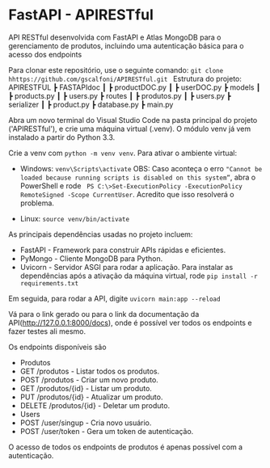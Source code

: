 # FastAPI - APIRESTful

API RESTful desenvolvida com FastAPI e Atlas MongoDB para o gerenciamento de produtos, incluindo uma autenticação básica para o acesso dos endpoints

Para clonar este repositório, use o seguinte comando:
`git clone hhttps://github.com/gscalfoni/APIRESTful.git
`
Estrutura do projeto:
APIRESTFUL
 ┣ FASTAPIdoc
 ┃ ┣ productDOC.py
 ┃ ┣ userDOC.py
 ┣ models
 ┃ ┣ products.py
 ┃ ┣ users.py
 ┣ routes
 ┃ ┣ produtos.py
 ┃ ┣ users.py
 ┣ serializer
 ┃ ┣ product.py
 ┣ database.py
 ┣ main.py

Abra um novo terminal do Visual Studio Code na pasta principal do projeto ('APIRESTful'), e crie uma máquina virtual (.venv). O módulo venv já vem instalado a partir do Python 3.3.

Crie a venv com `python -m venv venv`. Para ativar o ambiente virtual:

- Windows: `venv\Scripts\activate`
OBS: Caso aconteça o erro `"Cannot be loaded because running scripts is disabled on this system”`, abra o PowerShell e rode ` PS C:\>Set-ExecutionPolicy -ExecutionPolicy RemoteSigned -Scope CurrentUser`. Acredito que isso resolverá o problema.

- Linux: `source venv/bin/activate`

As principais dependências usadas no projeto incluem:
- FastAPI - Framework para construir APIs rápidas e eficientes.
- PyMongo - Cliente MongoDB para Python.
- Uvicorn - Servidor ASGI para rodar a aplicação.
Para instalar as dependências após a ativação da máquina virtual, rode `pip install -r requirements.txt`

Em seguida, para rodar a API, digite `uvicorn main:app --reload`

Vá para o link gerado ou para o link da documentação da API(http://127.0.0.1:8000/docs), onde é possível ver todos os endpoints e fazer testes ali mesmo.

Os endpoints disponíveis são
- Produtos
-   GET /produtos - Listar todos os produtos.
-   POST /produtos - Criar um novo produto.
-   GET /produtos/{id} - Listar um produto.
-   PUT /produtos/{id} - Atualizar um produto.
-   DELETE /produtos/{id} - Deletar um produto.
- Users
-   POST /user/singup - Cria novo usuário.
-   POST /user/token - Gera um token de autenticação.

O acesso de todos os endpoints de produtos é apenas possível com a autenticação.


